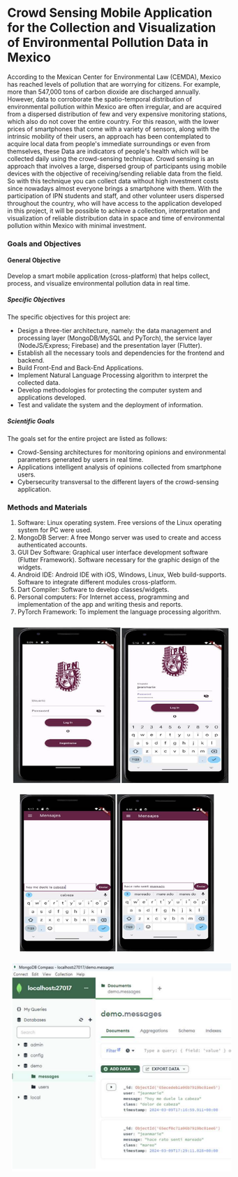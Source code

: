 # Crowd Sensing Mobile Application for the Collection and Visualization of Environmental Pollution Data in Mexico
According to the Mexican Center for Environmental Law (CEMDA), Mexico has reached levels of pollution that are worrying for citizens. For example, more than 547,000 tons of carbon dioxide are discharged annually. However, data to corroborate the spatio-temporal distribution of environmental pollution within Mexico are often irregular, and are acquired from a dispersed distribution of few and very expensive monitoring stations, which also do not cover the entire country. For this reason, with the lower prices of smartphones that come with a variety of sensors, along with the intrinsic mobility of their users, an approach has been contemplated to acquire local data from people's immediate surroundings or even from themselves, these Data are indicators of people's health which will be collected daily using the crowd-sensing technique. Crowd sensing is an approach that involves a large, dispersed group of participants using mobile devices with the objective of receiving/sending reliable data from the field. So with this technique you can collect data without high investment costs since nowadays almost everyone brings a smartphone with them. With the participation of IPN students and staff, and other volunteer users dispersed throughout the country, who will have access to the application developed in this project, it will be possible to achieve a collection, interpretation and visualization of reliable distribution data in space and time of environmental pollution within Mexico with minimal investment.

### Goals and Objectives
#### General Objective
Develop a smart mobile application (cross-platform) that helps collect, process, and visualize environmental pollution data in real time.

##### Specific Objectives
The specific objectives for this project are:
* Design a three-tier architecture, namely: the data management and processing layer (MongoDB/MySQL and PyTorch), the service layer (NodeJS/Express; Firebase) and the presentation layer (Flutter).
* Establish all the necessary tools and dependencies for the frontend and backend.
* Build Front-End and Back-End Applications.
* Implement Natural Language Processing algorithm to interpret the collected data.
* Develop methodologies for protecting the computer system and applications developed.
* Test and validate the system and the deployment of information.

##### Scientific Goals
The goals set for the entire project are listed as follows:
* Crowd-Sensing architectures for monitoring opinions and environmental parameters generated by users in real time.
* Applications intelligent analysis of opinions collected from smartphone users.
* Cybersecurity transversal to the different layers of the crowd-sensing application.

### Methods and Materials
1. Software: Linux operating system. Free versions of the Linux operating system for PC were used.
2. MongoDB Server: A free Mongo server was used to create and access authenticated accounts.
3. GUI Dev Software: Graphical user interface development software (Flutter Framework). Software necessary for the graphic design of the widgets.
4. Android IDE: Android IDE with iOS, Windows, Linux, Web build-supports. Software to integrate different modules cross-platform.
5. Dart Compiler: Software to develop classes/widgets.
6. Personal computers: For Internet access, programming and implementation of the app and writing thesis and reports.
7. PyTorch Framework: To implement the language processing algorithm.

<div align="center">
  <img src="https://raw.githubusercontent.com/LTabaro/LLM_Crowdsensing_Mobile_App/main/login%201.png" alt="Login Screen" style="width:500px; height:auto; margin:10px;" />
    <img src="https://raw.githubusercontent.com/LTabaro/LLM_Crowdsensing_Mobile_App/main/login%202.png" alt="Text Sending" style="width:450px; height:auto; margin:10px;" />
</div>

<div align="center">
<img src="https://raw.githubusercontent.com/LTabaro/LLM_Crowdsensing_Mobile_App/main/mongo.png" alt="Message reception and classification using RoBERTa for Zero-Shot Classification" style="width:600px; height:auto; margin:10px;" />
</div>

